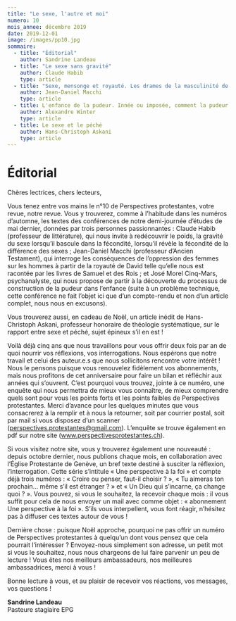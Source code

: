 ```yaml
---
title: "Le sexe, l'autre et moi"
numero: 10
mois_annee: décembre 2019
date: 2019-12-01
image: /images/pp10.jpg
sommaire:
  - title: "Éditorial"
    author: Sandrine Landeau
  - title: "Le sexe sans gravité"
    author: Claude Habib
    type: article
  - title: "Sexe, mensonge et royauté. Les drames de la masculinité de David"
    author: Jean-Daniel Macchi
    type: article
  - title: L'enfance de la pudeur. Innée ou imposée, comment la pudeur vient-elle aux enfants ?
    author: Alexandre Winter
    type: article
  - title: Le sexe et le péché
    author: Hans-Christoph Askani
    type: article
---
```


# Éditorial
Chères lectrices, chers lecteurs,

Vous tenez entre vos mains le n°10 de Perspectives protestantes, votre revue, notre revue. 
Vous y trouverez, comme à l’habitude dans les numéros d’automne, les textes des conférences de notre demi-journée
d’études de mai dernier, données par trois personnes passionnantes : 
Claude Habib (professeur de littérature), qui nous invite à redécouvrir le poids, la gravité du
sexe lorsqu’il bascule dans la fécondité, lorsqu’il révèle la fécondité de la différence des sexes ;
Jean-Daniel Macchi (professeur d’Ancien Testament), qui interroge les conséquences de l’oppression des femmes sur
les hommes à partir de la royauté de David telle qu’elle nous est racontée par les livres de Samuel et des Rois ;
et José Morel Cinq-Mars, psychanalyste, qui nous propose de partir à la découverte du processus de construction de la
pudeur dans l’enfance (suite à un problème technique, cette conférence ne fait l’objet ici que d’un compte-rendu et
non d’un article complet, nous nous en excusons). 

Vous trouverez aussi, en cadeau de Noël, un article inédit de Hans-Christoph Askani, 
professeur honoraire de théologie systématique, sur le rapport entre sexe et péché, sujet épineux s’il en est ! 

Voilà déjà cinq ans que nous travaillons pour vous offrir deux fois par an de quoi nourrir vos réflexions, 
vos interrogations. Nous espérons que notre travail et celui des auteur.e.s que nous sollicitons rencontre votre intérêt !
Nous le pensons puisque vous renouvelez fidèlement vos abonnements, mais nous profitons de cet anniversaire pour
faire un bilan et réfléchir aux années qui s’ouvrent. C’est pourquoi vous trouvez, jointe à ce numéro, une enquête
qui nous permettra de mieux vous connaître, de mieux comprendre quels sont pour vous les points forts et les points
faibles de Perspectives protestantes. Merci d’avance pour les quelques minutes que vous consacrerez à la remplir et
à nous la retourner, soit par courrier postal, soit par mail si vous disposez d’un scanner
(perspectives.protestantes@gmail.com). L’enquête se trouve également en pdf sur notre site (www.perspectivesprotestantes.ch).

Si vous visitez notre site, vous y trouverez également une nouveauté : depuis octobre dernier, nous publions
chaque mois, en collaboration avec l’Église Protestante de Genève, un bref texte destiné à susciter la réflexion, l’interrogation. Cette série s’intitule « Une perspective à la foi » et compte déjà trois numéros :
« Croire ou penser, faut-il choisir ? »,
« Tu aimeras ton prochain… même s’il est étranger ? » et « Un Dieu qui s’incarne, ça change quoi ? ». 
Vous pouvez, si vous le souhaitez, la recevoir chaque mois : il vous suffit pour cela de nous envoyer un mail avec
comme objet : « abonnement Une perspective à la foi ». S’ils vous interpellent, vous font réagir, n’hésitez pas à 
diffuser ces textes autour de vous ! 

Dernière chose : puisque Noël approche, pourquoi ne pas offrir un numéro de Perspectives protestantes à
quelqu’un dont vous pensez que cela pourrait l’intéresser ? Envoyez-nous simplement son adresse, un petit mot
si vous le souhaitez, nous nous chargeons de lui faire parvenir un peu de lecture ! 
Vous êtes nos meilleurs ambassadeurs, nos meilleures ambassadrices, merci à vous !

Bonne lecture à vous, et au plaisir de recevoir vos réactions, vos messages, vos questions !


**Sandrine Landeau**  
Pasteure stagiaire EPG
